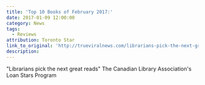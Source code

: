 ```yaml
---
title: 'Top 10 Books of February 2017:'
date: 2017-01-09 12:00:00
category: News
tags:
  - Reviews
attribution: Toronto Star
link_to_original: 'http://trueviralnews.com/librarians-pick-the-next-great-reads-toronto-star/'
description:
---
```



"Librarians pick the next great reads" The Canadian Library Association's Loan Stars Program